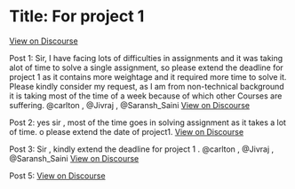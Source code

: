 # Title: For project 1
[View on Discourse](https://discourse.onlinedegree.iitm.ac.in/t/for-project-1/166593)

Post 1: Sir, I have facing lots of difficulties in assignments and it was taking alot of time to solve a single assignment, so please extend the deadline for project 1 as it contains more weightage and it required more time to solve it. Please kindly consider my request, as I am from non-technical background it is taking most of the time of a week because of which other Courses are suffering. @carlton , @Jivraj , @Saransh_Saini
[View on Discourse](https://discourse.onlinedegree.iitm.ac.in/t/for-project-1/166593/1)


Post 2: yes sir , most of the time goes in solving assignment as it takes a lot of time. o please extend the date of project1.
[View on Discourse](https://discourse.onlinedegree.iitm.ac.in/t/for-project-1/166593/2)


Post 3: Sir , kindly extend the deadline for project 1 . @carlton , @Jivraj , @Saransh_Saini
[View on Discourse](https://discourse.onlinedegree.iitm.ac.in/t/for-project-1/166593/3)


Post 5: 
[View on Discourse](https://discourse.onlinedegree.iitm.ac.in/t/for-project-1/166593/5)


